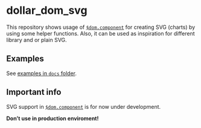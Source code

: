 # dollar_dom_svg
This repository shows usage of [`$dom.component`](https://github.com/jaandrle/dollar_dom_component) for creating SVG (charts) by using some helper functions. Also, it can be used as inspiration for different library and or plain SVG.

## Examples
See [examples in `docs` folder](https://jaandrle.github.io/dollar_dom_svg/examples.html).

## Important info
SVG support in [`$dom.component`](https://github.com/jaandrle/dollar_dom_component) is for now under development.

__Don’t use in production enviroment!__